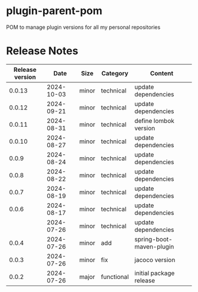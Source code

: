 # plugin-parent-pom

POM to manage plugin versions for all my personal repositories

# Release Notes
|Release version  |Date  |Size  | Category |Content |
|--|--|--|--|--|
|0.0.13  |2024-10-03  |minor|technical|update dependencies |
|0.0.12  |2024-09-21  |minor|technical|update dependencies |
|0.0.11  |2024-08-31  |minor|technical|define lombok version |
|0.0.10  |2024-08-27  |minor|technical|update dependencies |
|0.0.9  |2024-08-24  |minor|technical|update dependencies |
|0.0.8  |2024-08-22  |minor|technical|update dependencies |
|0.0.7  |2024-08-19  |minor|technical|update dependencies |
|0.0.6  |2024-08-17  |minor|technical|update dependencies |
|  |2024-07-26  |minor|technical|update dependencies |
|0.0.4|2024-07-26|minor|add|spring-boot-maven-plugin|
|0.0.3|2024-07-26|minor|fix|jacoco version|
|0.0.2|2024-07-26|major|functional|initial package release|
